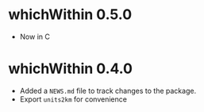 # whichWithin 0.5.0

* Now in C

# whichWithin 0.4.0

* Added a `NEWS.md` file to track changes to the package.
* Export `units2km` for convenience
